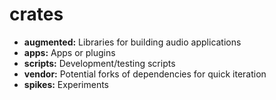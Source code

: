 # crates

* **augmented:** Libraries for building audio applications
* **apps:** Apps or plugins
* **scripts:** Development/testing scripts
* **vendor:** Potential forks of dependencies for quick iteration
* **spikes:** Experiments
